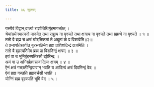 ```yaml
---
title: ३६ सूक्तम्

---
```

यस्यैवं विद्वान् व्रात्यो राज्ञोतिथिर्गृहमागच्छेत् ।  
श्रेयांसमेनमात्मनो मानयेत् तथा राष्ट्राय ना वृश्चते तथा क्षत्राय ना वृश्चते तथा ब्रह्मणे ना वृश्चते । १ ॥  
ततो वै ब्रह्म च क्षत्रं चोदतिष्ठतां ते अब्रूतां कं प्र विशावेति॥२॥  
ते प्रजापतिरब्रवीत् बृहस्पतिमेव ब्रह्म प्राविशदिन्द्रं क्षत्रमिति ।  
ततो वै बृहस्पतिमेव ब्रह्म प्रा विशदिन्द्रं क्षत्रम् ॥ ३ ॥  
इयं वा उ भूमिर्बृहस्पतिरसौ द्यौरिन्द्रः ।  
अयं वा उ अग्निर्ब्रह्मासावादित्यः क्षत्रम् ॥ ४ ॥  
ऐनं क्षत्रं गच्छतीन्द्रियावान् भवति य आदित्यं क्षत्रं दिवमिन्द्रं वेद ॥  
ऐनं ब्रह्म गच्छति ब्रह्मवर्चसी भवति ।  
योग्निं ब्रह्म बृहस्पतिं भूमिं वेद । ५ ।  
  